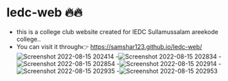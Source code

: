 # Iedc-web 🔥🔥
- this is a college club website created for IEDC Sullamussalam areekode college..
- You can visit it through👉 https://samshar123.github.io/Iedc-web/
![Screenshot 2022-08-15 202414](https://user-images.githubusercontent.com/86095752/184659564-7048d129-8931-4c32-b864-5923d70a1fce.png)
-![Screenshot 2022-08-15 202834](https://user-images.githubusercontent.com/86095752/184660296-4ca86433-43ca-462b-863f-bf166fc21a52.png)
-![Screenshot 2022-08-15 202854](https://user-images.githubusercontent.com/86095752/184660447-affd7bc8-8315-4180-9eb0-0b7c523becc4.png)
-![Screenshot 2022-08-15 202914](https://user-images.githubusercontent.com/86095752/184660508-f90ddd3c-3ce1-4562-9565-f0efcac94d56.png)
-![Screenshot 2022-08-15 202935](https://user-images.githubusercontent.com/86095752/184660547-e052cb40-710c-48a0-9f47-57b8fc48ea6a.png)
-![Screenshot 2022-08-15 202953](https://user-images.githubusercontent.com/86095752/184660599-a046c5d1-1967-4342-a9d9-e982dbfbf93b.png)



